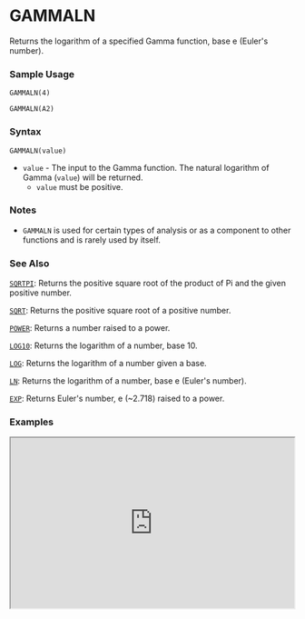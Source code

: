 # GAMMALN

Returns the logarithm of a specified Gamma function, base e (Euler's number).

### Sample Usage

`GAMMALN(4)`

`GAMMALN(A2)`

### Syntax

`GAMMALN(value)`

* `value` - The input to the Gamma function. The natural logarithm of Gamma (`value`) will be returned.
  * `value` must be positive.

### Notes

* `GAMMALN` is used for certain types of analysis or as a component to other functions and is rarely used by itself.

### See Also

[`SQRTPI`](https://support.google.com/docs/answer/3093579): Returns the positive square root of the product of Pi and the given positive number.

[`SQRT`](https://support.google.com/docs/answer/3093577): Returns the positive square root of a positive number.

[`POWER`](https://support.google.com/docs/answer/3093433): Returns a number raised to a power.

[`LOG10`](https://support.google.com/docs/answer/3093423): Returns the logarithm of a number, base 10.

[`LOG`](https://support.google.com/docs/answer/3093495): Returns the logarithm of a number given a base.

[`LN`](https://support.google.com/docs/answer/3093422): Returns the logarithm of a number, base e (Euler's number).

[`EXP`](https://support.google.com/docs/answer/3093411): Returns Euler's number, e (\~2.718) raised to a power.

### Examples

<iframe height="300" src="https://docs.google.com/spreadsheet/pub?key=0As3tAuweYU9QdHNmTHRycnJOVDM3YWdjLXRyQnpnRnc&output=html" width="500"></iframe>
